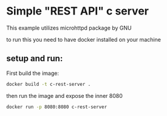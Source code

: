 # Simple "REST API" c server

This example utilizes microhttpd package by GNU

to run this you need to have docker installed on your machine

## setup and run:

First build the image:
```bash
docker build -t c-rest-server . 
```

then run the image and expose the inner 8080
```bash
docker run -p 8080:8080 c-rest-server
```